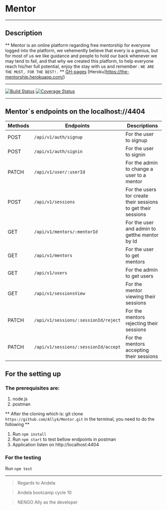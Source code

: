 # Mentor
___
## Description
** Mentor is an online platform regarding free mentorship for everyone logged into the platform, we vehemently believe that every is a genius, but for most of us we like guidance and people to hold our back whenever we may tend to fail, and that why we created this platform, to help everyone reach his/her full potential, enjoy the stay with us and remember : `WE ARE THE MUST, FOR THE BEST!.` **
[GH-pages](https://ally4.github.io/Mentor/UI)
[Heroku]https://the-mentorship.herokuapp.com/)
___
[![Build Status](https://travis-ci.com/Ally4/Mentor.svg?branch=develop)](https://travis-ci.com/Ally4/Mentor)  [![Coverage Status](https://coveralls.io/repos/github/Ally4/Mentor/badge.svg?branch=develop)](https://coveralls.io/github/Ally4/Mentor?branch=develop)
___
## Mentor`s endpoints on the localhost://4404

|     Methods       |     Endpoints                          |      Descriptions                                            | 
|-------------------|----------------------------------------|--------------------------------------------------------------|
|POST               |  `/api/v1/auth/signup`                 | For the user to signup                                       |
|POST               |  `/api/v1/auth/signin`                 |For the user to signin                                        |
|PATCH              |  `/api/v1/user/:userId`                |For the admin to change a user to a mentor                    |
|POST               |  `/api/v1/sessions`                    |For the users tor create their sessions to get their sessions |
|GET                |  `/api/v1/mentors/:mentorId`           |For the user and admin to getthe mentor by Id                 |
|GET                |  `/api/v1/mentors`                     |For the user to get mentors                                   |
|GET                |  `/api/v1/users`                       |For the admin to get users                                    |
|GET                |  `/api/v1/sessionsView`                |For the mentor viewing their sessions                         |
|PATCH              |  `/api/v1/sessions/:sessionId/reject`  |For the mentors rejecting their sessions                      |
|PATCH              |  `/api/v1/sessions/:sessionId/accept`  |For the mentors accepting their sessions                      | 

## For the setting up
### The prerequisites are:
1. node.js
1. postman

** After the cloning which is: git clone `https://github.com/Ally4/Mentor.git` in the terminal, you need to do the following **
1. Run `npm install`
1. Run `npm start` to test bellow endpoints in postman
1. Application listen on http://localhost:4404

### For the testing
Run `npm test`
___

> Regards to Andela 

> Andela bootcamp cycle 10

> NENGO Ally as the developer 
